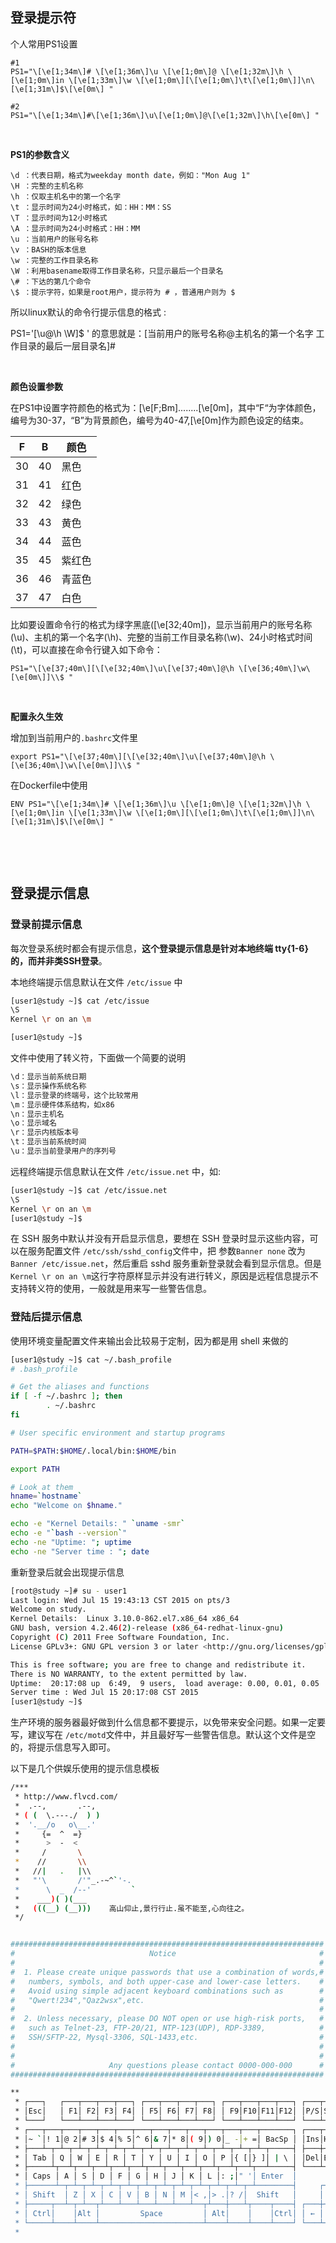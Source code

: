 

## 登录提示符

个人常用PS1设置

```shell
#1
PS1="\[\e[1;34m\]# \[\e[1;36m\]\u \[\e[1;0m\]@ \[\e[1;32m\]\h \[\e[1;0m\]in \[\e[1;33m\]\w \[\e[1;0m\][\[\e[1;0m\]\t\[\e[1;0m\]]\n\[\e[1;31m\]$\[\e[0m\] "

#2
PS1="\[\e[1;34m\]#\[\e[1;36m\]\u\[\e[1;0m\]@\[\e[1;32m\]\h\[\e[0m\] "
```

‍

**PS1的参数含义**

```shell
\d ：代表日期，格式为weekday month date，例如："Mon Aug 1"
\H ：完整的主机名称
\h ：仅取主机名中的第一个名字
\t ：显示时间为24小时格式，如：HH：MM：SS
\T ：显示时间为12小时格式
\A ：显示时间为24小时格式：HH：MM
\u ：当前用户的账号名称
\v ：BASH的版本信息
\w ：完整的工作目录名称
\W ：利用basename取得工作目录名称，只显示最后一个目录名
\# ：下达的第几个命令
\$ ：提示字符，如果是root用户，提示符为 # ，普通用户则为 $
```

所以linux默认的命令行提示信息的格式 :

PS1\='[\\u@\\h \\W]\$ ' 的意思就是：[当前用户的账号名称@主机名的第一个名字 工作目录的最后一层目录名]#

‍

**颜色设置参数**

在PS1中设置字符颜色的格式为：[\\e[F;Bm]........[\\e[0m]，其中“F“为字体颜色，编号为30-37，“B”为背景颜色，编号为40-47,[\\e[0m]作为颜色设定的结束。

|F|B|颜色|
| ----| ----| --------|
|30|40|黑色|
|31|41|红色|
|32|42|绿色|
|33|43|黄色|
|34|44|蓝色|
|35|45|紫红色|
|36|46|青蓝色|
|37|47|白色|

比如要设置命令行的格式为绿字黑底([\\e[32;40m])，显示当前用户的账号名称(\\u)、主机的第一个名字(\\h)、完整的当前工作目录名称(\\w)、24小时格式时间(\\t)，可以直接在命令行键入如下命令：

```shell
PS1="\[\e[37;40m\][\[\e[32;40m\]\u\[\e[37;40m\]@\h \[\e[36;40m\]\w\[\e[0m\]]\\$ "
```

‍

**配置永久生效**

增加到当前用户的`.bashrc`​文件里

```shell
export PS1="\[\e[37;40m\][\[\e[32;40m\]\u\[\e[37;40m\]@\h \[\e[36;40m\]\w\[\e[0m\]]\\$ "
```

在Dockerfile中使用

```shell
ENV PS1="\[\e[1;34m\]# \[\e[1;36m\]\u \[\e[1;0m\]@ \[\e[1;32m\]\h \[\e[1;0m\]in \[\e[1;33m\]\w \[\e[1;0m\][\[\e[1;0m\]\t\[\e[1;0m\]]\n\[\e[1;31m\]$\[\e[0m\] "
```

‍

‍

## 登录提示信息

### 登录前提示信息

每次登录系统时都会有提示信息，**这个登录提示信息是针对本地终端 tty{1-6} 的，而并非类SSH登录**。

本地终端提示信息默认在文件 `/etc/issue`​ 中

```bash
[user1@study ~]$ cat /etc/issue
\S
Kernel \r on an \m

[user1@study ~]$
```

文件中使用了转义符，下面做一个简要的说明

```bash
\d：显示当前系统日期
\s：显示操作系统名称
\l：显示登录的终端号，这个比较常用
\m：显示硬件体系结构，如x86
\n：显示主机名
\o：显示域名
\r：显示内核版本号
\t：显示当前系统时间
\u：显示当前登录用户的序列号
```

远程终端提示信息默认在文件 `/etc/issue.net`​ 中，如:

```bash
[user1@study ~]$ cat /etc/issue.net 
\S
Kernel \r on an \m
[user1@study ~]$
```

在 SSH 服务中默认并没有开启显示信息，要想在 SSH 登录时显示这些内容，可以在服务配置文件 `/etc/ssh/sshd_config`​ 文件中，把 参数`Banner none`​ 改为 `Banner /etc/issue.net`​，然后重启 sshd 服务重新登录就会看到显示信息。但是 `Kernel \r on an \m`​ 这行字符原样显示并没有进行转义，原因是远程信息提示不支持转义符的使用，一般就是用来写一些警告信息。

### 登陆后提示信息

使用环境变量配置文件来输出会比较易于定制，因为都是用 shell 来做的

```bash
[user1@study ~]$ cat ~/.bash_profile
# .bash_profile

# Get the aliases and functions
if [ -f ~/.bashrc ]; then
        . ~/.bashrc
fi

# User specific environment and startup programs

PATH=$PATH:$HOME/.local/bin:$HOME/bin

export PATH

# Look at them
hname=`hostname`
echo "Welcome on $hname."

echo -e "Kernel Details: " `uname -smr`
echo -e "`bash --version`"
echo -ne "Uptime: "; uptime
echo -ne "Server time : "; date
```

重新登录后就会出现提示信息

```bash
[root@study ~]# su - user1
Last login: Wed Jul 15 19:43:13 CST 2015 on pts/3
Welcome on study.
Kernel Details:  Linux 3.10.0-862.el7.x86_64 x86_64
GNU bash, version 4.2.46(2)-release (x86_64-redhat-linux-gnu)
Copyright (C) 2011 Free Software Foundation, Inc.
License GPLv3+: GNU GPL version 3 or later <http://gnu.org/licenses/gpl.html>

This is free software; you are free to change and redistribute it.
There is NO WARRANTY, to the extent permitted by law.
Uptime:  20:17:08 up  6:49,  9 users,  load average: 0.00, 0.01, 0.05
Server time : Wed Jul 15 20:17:08 CST 2015
[user1@study ~]$
```

生产环境的服务器最好做到什么信息都不要提示，以免带来安全问题。如果一定要写，建议写在 `/etc/motd`​ 文件中，并且最好写一些警告信息。默认这个文件是空的，将提示信息写入即可。

以下是几个供娱乐使用的提示信息模板

```bash
/***
 * http://www.flvcd.com/
 *  .--,       .--,
 * ( (  \.---./  ) )
 *  '.__/o   o\__.'
 *     {=  ^  =}
 *      >  -  <
 *     /       \
 *    //       \\
 *   //|   .   |\\
 *   "'\       /'"_.-~^`'-.
 *      \  _  /--'         `
 *    ___)( )(___
 *   (((__) (__)))    高山仰止,景行行止.虽不能至,心向往之。
 */
```

```bash

######################################################################
#                              Notice                                #
#                                                                    #
#  1. Please create unique passwords that use a combination of words,#
#   numbers, symbols, and both upper-case and lower-case letters.    #
#   Avoid using simple adjacent keyboard combinations such as        #
#   "Qwert!234","Qaz2wsx",etc.                                       #
#                                                                    #
#  2. Unless necessary, please DO NOT open or use high-risk ports,   #
#   such as Telnet-23, FTP-20/21, NTP-123(UDP), RDP-3389,            #
#   SSH/SFTP-22, Mysql-3306, SQL-1433,etc.                           #
#                                                                    #
#                                                                    #
#                     Any questions please contact 0000-000-000      #
######################################################################
```

```bash
**
 * ┌───┐   ┌───┬───┬───┬───┐ ┌───┬───┬───┬───┐ ┌───┬───┬───┬───┐ ┌───┬───┬───┐
 * │Esc│   │ F1│ F2│ F3│ F4│ │ F5│ F6│ F7│ F8│ │ F9│F10│F11│F12│ │P/S│S L│P/B│  ┌┐    ┌┐    ┌┐
 * └───┘   └───┴───┴───┴───┘ └───┴───┴───┴───┘ └───┴───┴───┴───┘ └───┴───┴───┘  └┘    └┘    └┘
 * ┌───┬───┬───┬───┬───┬───┬───┬───┬───┬───┬───┬───┬───┬───────┐ ┌───┬───┬───┐ ┌───┬───┬───┬───┐
 * │~ `│! 1│@ 2│# 3│$ 4│% 5│^ 6│& 7│* 8│( 9│) 0│_ -│+ =│ BacSp │ │Ins│Hom│PUp│ │N L│ / │ * │ - │
 * ├───┴─┬─┴─┬─┴─┬─┴─┬─┴─┬─┴─┬─┴─┬─┴─┬─┴─┬─┴─┬─┴─┬─┴─┬─┴─┬─────┤ ├───┼───┼───┤ ├───┼───┼───┼───┤
 * │ Tab │ Q │ W │ E │ R │ T │ Y │ U │ I │ O │ P │{ [│} ]│ | \ │ │Del│End│PDn│ │ 7 │ 8 │ 9 │   │
 * ├─────┴┬──┴┬──┴┬──┴┬──┴┬──┴┬──┴┬──┴┬──┴┬──┴┬──┴┬──┴┬──┴─────┤ └───┴───┴───┘ ├───┼───┼───┤ + │
 * │ Caps │ A │ S │ D │ F │ G │ H │ J │ K │ L │: ;│" '│ Enter  │               │ 4 │ 5 │ 6 │   │
 * ├──────┴─┬─┴─┬─┴─┬─┴─┬─┴─┬─┴─┬─┴─┬─┴─┬─┴─┬─┴─┬─┴─┬─┴────────┤     ┌───┐     ├───┼───┼───┼───┤
 * │ Shift  │ Z │ X │ C │ V │ B │ N │ M │< ,│> .│? /│  Shift   │     │ ↑ │     │ 1 │ 2 │ 3 │   │
 * ├─────┬──┴─┬─┴──┬┴───┴───┴───┴───┴───┴──┬┴───┼───┴┬────┬────┤ ┌───┼───┼───┐ ├───┴───┼───┤ E││
 * │ Ctrl│    │Alt │         Space         │ Alt│    │    │Ctrl│ │ ← │ ↓ │ → │ │   0   │ . │←─┘│
 * └─────┴────┴────┴───────────────────────┴────┴────┴────┴────┘ └───┴───┴───┘ └───────┴───┴───┘
 *
```
